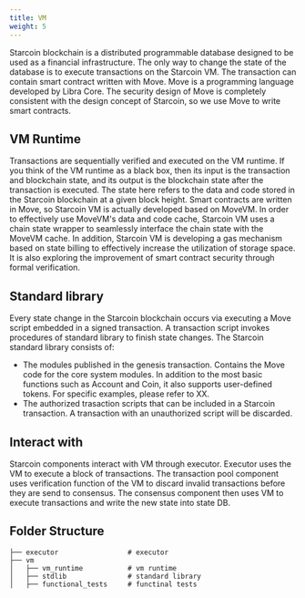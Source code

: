 ```yaml
---
title: VM
weight: 5
---
```


Starcoin blockchain is a distributed programmable database designed to be used as a financial infrastructure. The only way to change the state of the database is to execute transactions on the Starcoin VM. The transaction can contain smart contract written with Move. Move is a programming language developed by Libra Core. The security design of Move is completely consistent with the design concept of Starcoin, so we use Move to write smart contracts.
<!--more-->

## VM Runtime

Transactions are sequentially verified and executed on the VM runtime. If you think of the VM runtime as a black box, then its input is the transaction and blockchain state, and its output is the blockchain state after the transaction is executed. The state here refers to the data and code stored in the Starcoin blockchain at a given block height. Smart contracts are written in Move, so Starcoin VM is actually developed based on MoveVM. In order to effectively use MoveVM's data and code cache, Starcoin VM uses a chain state wrapper to seamlessly interface the chain state with the MoveVM cache. In addition, Starcoin VM is developing a gas mechanism based on state billing to effectively increase the utilization of storage space. It is also exploring the improvement of smart contract security through formal verification. 

## Standard library

Every state change in the Starcoin blockchain occurs via executing a Move script embedded in a signed transaction. A transaction script invokes procedures of standard library to finish state changes. The Starcoin standard library consists of:
- The modules published in the genesis transaction. Contains the Move code for the core system modules. In addition to the most basic functions such as Account and Coin, it also supports user-defined tokens. For specific examples, please refer to XX.
- The authorized trasaction scripts that can be included in a Starcoin transaction. A transaction with an unauthorized script will be discarded.

## Interact with

Starcoin components interact with VM through executor. Executor uses the VM to execute a block of transactions. The transaction pool component uses verification function of the VM to discard invalid transactions before they are send to consensus. The consensus component then uses VM to execute transactions and write the new state into state DB.

## Folder Structure

```
├── executor                 # executor
├── vm
│   ├── vm_runtime           # vm runtime
│   ├── stdlib               # standard library
│   ├── functional_tests     # functinal tests

```